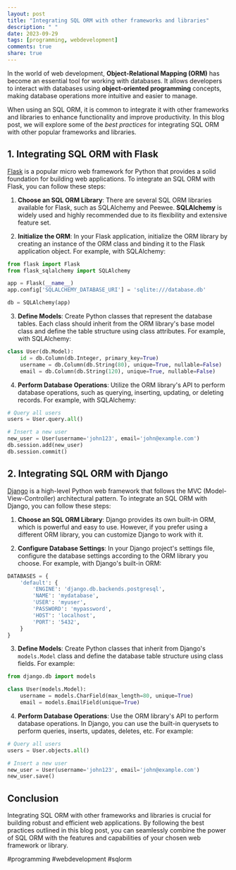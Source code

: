 ```yaml
---
layout: post
title: "Integrating SQL ORM with other frameworks and libraries"
description: " "
date: 2023-09-29
tags: [programming, webdevelopment]
comments: true
share: true
---
```


In the world of web development, **Object-Relational Mapping (ORM)** has become an essential tool for working with databases. It allows developers to interact with databases using **object-oriented programming** concepts, making database operations more intuitive and easier to manage.

When using an SQL ORM, it is common to integrate it with other frameworks and libraries to enhance functionality and improve productivity. In this blog post, we will explore some of the *best practices* for integrating SQL ORM with other popular frameworks and libraries.

## 1. Integrating SQL ORM with Flask

[Flask](https://flask.palletsprojects.com/) is a popular micro web framework for Python that provides a solid foundation for building web applications. To integrate an SQL ORM with Flask, you can follow these steps:

1. **Choose an SQL ORM Library**: There are several SQL ORM libraries available for Flask, such as SQLAlchemy and Peewee. **SQLAlchemy** is widely used and highly recommended due to its flexibility and extensive feature set.

2. **Initialize the ORM**: In your Flask application, initialize the ORM library by creating an instance of the ORM class and binding it to the Flask application object. For example, with SQLAlchemy:

```python
from flask import Flask
from flask_sqlalchemy import SQLAlchemy

app = Flask(__name__)
app.config['SQLALCHEMY_DATABASE_URI'] = 'sqlite:///database.db'

db = SQLAlchemy(app)
```

3. **Define Models**: Create Python classes that represent the database tables. Each class should inherit from the ORM library's base model class and define the table structure using class attributes. For example, with SQLAlchemy:

```python
class User(db.Model):
    id = db.Column(db.Integer, primary_key=True)
    username = db.Column(db.String(80), unique=True, nullable=False)
    email = db.Column(db.String(120), unique=True, nullable=False)
```

4. **Perform Database Operations**: Utilize the ORM library's API to perform database operations, such as querying, inserting, updating, or deleting records. For example, with SQLAlchemy:

```python
# Query all users
users = User.query.all()

# Insert a new user
new_user = User(username='john123', email='john@example.com')
db.session.add(new_user)
db.session.commit()
```

## 2. Integrating SQL ORM with Django

[Django](https://www.djangoproject.com/) is a high-level Python web framework that follows the MVC (Model-View-Controller) architectural pattern. To integrate an SQL ORM with Django, you can follow these steps:

1. **Choose an SQL ORM Library**: Django provides its own built-in ORM, which is powerful and easy to use. However, if you prefer using a different ORM library, you can customize Django to work with it.

2. **Configure Database Settings**: In your Django project's settings file, configure the database settings according to the ORM library you choose. For example, with Django's built-in ORM:

```python
DATABASES = {
    'default': {
        'ENGINE': 'django.db.backends.postgresql',
        'NAME': 'mydatabase',
        'USER': 'myuser',
        'PASSWORD': 'mypassword',
        'HOST': 'localhost',
        'PORT': '5432',
    }
}
```

3. **Define Models**: Create Python classes that inherit from Django's `models.Model` class and define the database table structure using class fields. For example:

```python
from django.db import models

class User(models.Model):
    username = models.CharField(max_length=80, unique=True)
    email = models.EmailField(unique=True)
```

4. **Perform Database Operations**: Use the ORM library's API to perform database operations. In Django, you can use the built-in querysets to perform queries, inserts, updates, deletes, etc. For example:

```python
# Query all users
users = User.objects.all()

# Insert a new user
new_user = User(username='john123', email='john@example.com')
new_user.save()
```

## Conclusion

Integrating SQL ORM with other frameworks and libraries is crucial for building robust and efficient web applications. By following the best practices outlined in this blog post, you can seamlessly combine the power of SQL ORM with the features and capabilities of your chosen web framework or library.

#programming #webdevelopment #sqlorm